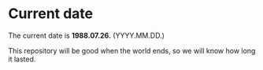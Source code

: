 # Current date

The current date is **1988.07.26.** (YYYY.MM.DD.)

This repository will be good when the world ends, so we will know how long it lasted.